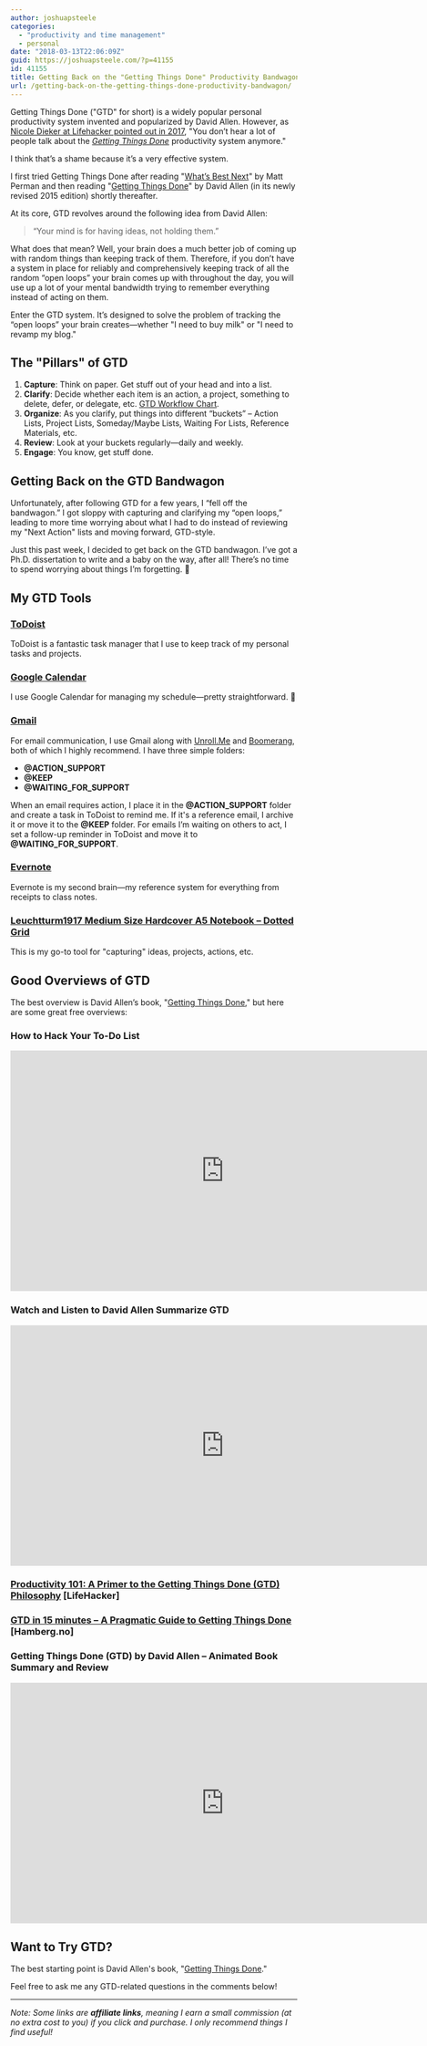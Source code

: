 ```yaml
---
author: joshuapsteele
categories:
  - "productivity and time management"
  - personal
date: "2018-03-13T22:06:09Z"
guid: https://joshuapsteele.com/?p=41155
id: 41155
title: Getting Back on the "Getting Things Done" Productivity Bandwagon
url: /getting-back-on-the-getting-things-done-productivity-bandwagon/
---
```


Getting Things Done ("GTD" for short) is a widely popular personal productivity system invented and popularized by David Allen. However, as [Nicole Dieker at Lifehacker pointed out in 2017](https://lifehacker.com/getting-things-done-ten-years-in-1795707084), "You don’t hear a lot of people talk about the [*Getting Things Done*](http://gettingthingsdone.com/) productivity system anymore."

I think that’s a shame because it’s a very effective system.

I first tried Getting Things Done after reading "[What’s Best Next](http://amzn.to/2tMiX1w)" by Matt Perman and then reading "[Getting Things Done](http://amzn.to/2HvNJxv)" by David Allen (in its newly revised 2015 edition) shortly thereafter.

At its core, GTD revolves around the following idea from David Allen:

> “Your mind is for having ideas, not holding them.”

What does that mean? Well, your brain does a much better job of coming up with random things than keeping track of them. Therefore, if you don’t have a system in place for reliably and comprehensively keeping track of all the random “open loops” your brain comes up with throughout the day, you will use up a lot of your mental bandwidth trying to remember everything instead of acting on them.

Enter the GTD system. It’s designed to solve the problem of tracking the “open loops” your brain creates—whether "I need to buy milk" or "I need to revamp my blog."

## The "Pillars" of GTD

1. **Capture**: Think on paper. Get stuff out of your head and into a list.
2. **Clarify**: Decide whether each item is an action, a project, something to delete, defer, or delegate, etc. [GTD Workflow Chart](https://gettingthingsdone.com/pdfs/tt_workflow_chart.pdf).
3. **Organize**: As you clarify, put things into different “buckets” – Action Lists, Project Lists, Someday/Maybe Lists, Waiting For Lists, Reference Materials, etc.
4. **Review**: Look at your buckets regularly—daily and weekly.
5. **Engage**: You know, get stuff done.

## Getting Back on the GTD Bandwagon

Unfortunately, after following GTD for a few years, I “fell off the bandwagon.” I got sloppy with capturing and clarifying my “open loops,” leading to more time worrying about what I had to do instead of reviewing my "Next Action" lists and moving forward, GTD-style.

Just this past week, I decided to get back on the GTD bandwagon. I’ve got a Ph.D. dissertation to write and a baby on the way, after all! There’s no time to spend worrying about things I’m forgetting. 🙂

## My GTD Tools

### [ToDoist](https://support.todoist.com/hc/en-us/articles/203799792-Getting-Things-Done-GTD-with-Todoist)

ToDoist is a fantastic task manager that I use to keep track of my personal tasks and projects.

### [Google Calendar](https://calendar.google.com/)

I use Google Calendar for managing my schedule—pretty straightforward. 🙂

### [Gmail](https://mail.google.com/)

For email communication, I use Gmail along with [Unroll.Me](https://unroll.me/) and [Boomerang](https://www.boomeranggmail.com/), both of which I highly recommend. I have three simple folders:

- **@ACTION_SUPPORT**
- **@KEEP**
- **@WAITING_FOR_SUPPORT**

When an email requires action, I place it in the **@ACTION_SUPPORT** folder and create a task in ToDoist to remind me. If it's a reference email, I archive it or move it to the **@KEEP** folder. For emails I’m waiting on others to act, I set a follow-up reminder in ToDoist and move it to **@WAITING_FOR_SUPPORT**.

### [Evernote](https://evernote.com/)

Evernote is my second brain—my reference system for everything from receipts to class notes.

### [Leuchtturm1917 Medium Size Hardcover A5 Notebook – Dotted Grid](http://amzn.to/2FG5Ccu)

This is my go-to tool for "capturing" ideas, projects, actions, etc.

## Good Overviews of GTD

The best overview is David Allen’s book, "[Getting Things Done](http://amzn.to/2FC6IWz)," but here are some great free overviews:

### How to Hack Your To-Do List

<iframe allow="accelerometer; autoplay; clipboard-write; encrypted-media; gyroscope; picture-in-picture" allowfullscreen frameborder="0" height="422" loading="lazy" src="https://www.youtube.com/embed/Xduzwk04l2E?start=1&feature=oembed" title="How To Hack Your To-Do List" width="750"></iframe>

### Watch and Listen to David Allen Summarize GTD

<iframe allow="accelerometer; autoplay; clipboard-write; encrypted-media; gyroscope; picture-in-picture" allowfullscreen frameborder="0" height="422" loading="lazy" src="https://www.youtube.com/embed/pvjOhLV3V6c?feature=oembed" title="Overview of Getting Things Done | lynda.com" width="750"></iframe>

### [Productivity 101: A Primer to the Getting Things Done (GTD) Philosophy](https://lifehacker.com/productivity-101-a-primer-to-the-getting-things-done-1551880955) [LifeHacker]

### [GTD in 15 minutes – A Pragmatic Guide to Getting Things Done](https://hamberg.no/gtd/) [Hamberg.no]

### Getting Things Done (GTD) by David Allen – Animated Book Summary and Review

<iframe allow="accelerometer; autoplay; clipboard-write; encrypted-media; gyroscope; picture-in-picture" allowfullscreen frameborder="0" height="422" loading="lazy" src="https://www.youtube.com/embed/gCswMsONkwY?feature=oembed" title="Getting Things Done (GTD) by David Allen - Animated Book Summary and Review" width="750"></iframe>

## Want to Try GTD?

The best starting point is David Allen's book, "[Getting Things Done](http://amzn.to/2FC6IWz)."

Feel free to ask me any GTD-related questions in the comments below!

---

*Note: Some links are **affiliate links**, meaning I earn a small commission (at no extra cost to you) if you click and purchase. I only recommend things I find useful!*
